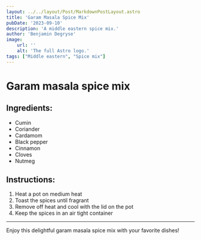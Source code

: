 ```yaml
---
layout: ../../layout/Post/MarkdownPostLayout.astro
title: 'Garam Masala Spice Mix'
pubDate: '2023-09-10'
description: 'A middle eastern spice mix.'
author: 'Benjamin Degryse'
image:
    url: ''
    alt: 'The full Astro logo.'
tags: ["Middle eastern", "Spice mix"]
---
```



# Garam masala spice mix
## Ingredients:
- Cumin
- Coriander
- Cardamom
- Black pepper
- Cinnamon
- Cloves
- Nutmeg

## Instructions:
1. Heat a pot on medium heat
2. Toast the spices until fragrant
3. Remove off heat and cool with the lid on the pot
3. Keep the spices in an air tight container

----------------

Enjoy this delightful garam masala spice mix with your favorite dishes!